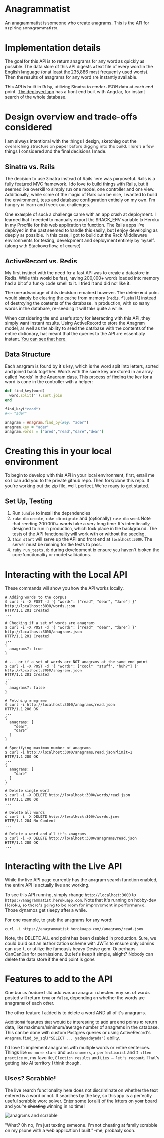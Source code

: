 # Anagrammatist

An anagrammatist is someone who create anagrams. This is the API for aspiring annagrammatists.

# Implementation details

The goal for this API is to return anagrams for any word as quickly as possible.
The data store of this API digests a text file of every word in the English language (or at least the 235,886 most frequently used words).
Then the results of anagrams for any word are instantly available.

This API is built in Ruby, utilizing Sinatra to render JSON data at each end point. [The deployed app](https://anagrammatist.herokuapp.com/) has a front end built with Angular, for instant search of the whole database.

# Design overview and trade-offs considered

I am always intentional with the things I design, sketching out the overarching structure on paper before digging into the build. Here's a few things I considered and the final decisions I made.

## Sinatra vs. Rails

The decision to use Sinatra instead of Rails here was purposeful. Rails is a fully featured MVC framework. I do love to build things with Rails, but it seemed like overkill to simply run one model, one controller and one view. Additionally, while some of the magic of Rails can be nice, I wanted to build the environment, tests and database configuration entirely on my own. I'm hungry to learn and I seek out challenges.

One example of such a challenge came with an app crash at deployment. I learned that I needed to manually export the $RACK_ENV variable to Heroku in my Procfile for this web application to function. The Rails apps I've deployed in the past seemed to handle this easily, but I enjoy developing as deeply as possible. In this case, I got to build out the Rack Middleware environments for testing, development and deployment entirely by myself. (along with Stackoverflow, of course)

## ActiveRecord vs. Redis

My first instinct with the need for a fast API was to create a datastore in Redis. While this would be fast, having 200,000+ words loaded into memory had a bit of a funky code smell to it. I tried it and did not like it.

The one advantage of this decision remained however. The delete end point would simply be clearing the cache from memory (`redis.flushall`) instead of destroying the contents of the database. In production, with so many words in the database, re-seeding it will take quite a while.

When considering the end user's story for interacting with this API, they simply want instant results. Using ActiveRecord to store the Anagram model, as well as the ability to seed the database with the contents of the entire dictionary, has meant that the queries to the API are essentially instant. [You can see that here.](https://anagrammatist.herokuapp.com/)

## Data Structure

Each anagram is found by it's key, which is the word split into letters, sorted and joined back together. Words with the same key are stored in an array called 'words' in the Anagram class. This process of finding the key for a word is done in the controller with a helper:

``` ruby
def find_key(word)
  word.split('').sort.join
end

find_key("read")
#=> "ader"

anagram = Anagram.find_by(key: "ader")
anagram.key = "ader"
anagram.words = ["ared","read","dare","dear"]
```

# Creating this in your local environment

To begin to develop with this API in your local environment, first, email me so I can add you to the private github repo. Then fork/clone this repo. If you're working out the zip file, well, perfect. We're ready to get started.

## Set Up, Testing

1. Run `bundle` to install the dependencies
2. `rake db:create`, `rake db:migrate` and (optionally) `rake db:seed`. Note that seeding 200,000+ words take a very long time. It's intentionally designed to run in production, which took place in the background. The tests of the API functionality will work with or without the seeding.
3. `thin start` will serve up the API and front end at `localhost:3000`. The server must be running for the tests to pass.
4. `ruby run_tests.rb` during development to ensure you haven't broken the core functionality or model validations.

# Interacting with the Local API

These commands will show you how the API works locally.

```{bash}
# Adding words to the corpus
$ curl -i -X POST -d '{ "words": ["read", "dear", "dare"] }' http://localhost:3000/words.json
HTTP/1.1 201 Created
...

# Checking if a set of words are anagrams
$ curl -i -X POST -d '{ "words": ["read", "dear", "dare"] }' http://localhost:3000/anagrams.json
HTTP/1.1 201 Created
...
{
  anagrams?: true
}

# ... or if a set of words are NOT anagrams at the same end point
$ curl -i -X POST -d '{ "words": ["cool", "stuff", "huh?"] }' http://localhost:3000/anagrams.json
HTTP/1.1 201 Created
...
{
  anagrams?: false
}

# Fetching anagrams
$ curl -i http://localhost:3000/anagrams/read.json
HTTP/1.1 200 OK
...
{
  anagrams: [
    "dear",
    "dare"
  ]
}

# Specifying maximum number of anagrams
$ curl -i http://localhost:3000/anagrams/read.json?limit=1
HTTP/1.1 200 OK
...
{
  anagrams: [
    "dare"
  ]
}

# Delete single word
$ curl -i -X DELETE http://localhost:3000/words/read.json
HTTP/1.1 200 OK
...

# Delete all words
$ curl -i -X DELETE http://localhost:3000/words.json
HTTP/1.1 204 No Content
...

# Delete a word and all it's anagrams
$ curl -i -X DELETE http://localhost:3000/anagrams/read.json
HTTP/1.1 200 OK
...
```

# Interacting with the Live API

While the live API page currently has the anagram search function enabled, the entire API is actually live and working.

To see this API running, simply change `http://localhost:3000` to `https://anagrammatist.herokuapp.com`. Note that it's running on hobby-dev Heroku, so there's going to be room for improvement in performance. Those dynamos get sleepy after a while.

For one example, to grab the anagrams for any word:

```bash
curl -i https://anagrammatist.herokuapp.com//anagrams/read.json
```

Note, the DELETE ALL end point has been disabled in production. Sure, we could build out an authorization scheme with JWTs to ensure only admins can use it, or utilize the famously heavy Devise gem. Or perhaps CanCanCan for permissions. But let's keep it simple, alright? Nobody can delete the data store if the end point is gone.

# Features to add to the API

One bonus feature I did add was an anagram checker. Any set of words posted will return `true` or `false`, depending on whether the words are anagrams of each other.

The other feature I added is to delete a word AND all of it's anagrams.

Additional features that would be interesting to add are end points to return data, like maximum/minimum/average number of anagrams in the database. This can be done with custom Postgres queries or using ActiveRecord's `Anagram.find_by_sql("SELECT ... yadayadayada")` ability.

I'd love to implement anagrams with multiple words or entire sentences.
Things like `no more stars` and `astronomers`, `a perfectionist` and `I often practice` or, my favorite, `Election results` and	`Lies – let's recount`. That's getting into AI territory I think though.

## Uses? Scrabble!

The live search functionality here does not discriminate on whether the text entered is a word or not. It searches by the key, so this app is a perfectly useful scrabble word solver. Enter some (or all) of the letters on your board and you're <s>cheating</s> winning in no time!

![anagrams and scrabble](http://pad1.whstatic.com/images/thumb/e/e1/Manage-a-Rack-in-Scrabble-Step-3-Version-2.jpg/aid1916432-728px-Manage-a-Rack-in-Scrabble-Step-3-Version-2.jpg)

"What? Oh no, I'm just texting someone. I'm not cheating at family scrabble on my phone with a web application I built." -me, probably soon.
